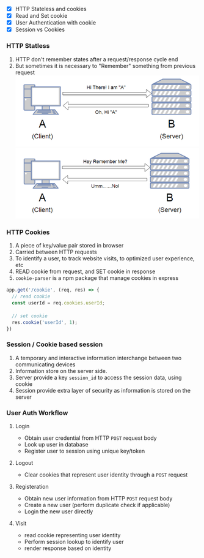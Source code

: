 - [x] HTTP Stateless and cookies
- [x] Read and Set cookie
- [x] User Authentication with cookie
- [x] Session vs Cookies

### HTTP Statless
1. HTTP don't remember states after a request/response cycle end
2. But sometimes it is necessary to "Remember" something from previous request
![first request](./image/stateless_http_1.png)
![second request](./image//stateless_http_2.png)

### HTTP Cookies
1. A piece of key/value pair stored in browser
2. Carried between HTTP requests
3. To identify a user, to track website visits, to optimized user experience, etc
4. READ cookie from request, and SET cookie in response
5. `cookie-parser` is a npm package that manage cookies in express

  ```js
  app.get('/cookie', (req, res) => {
    // read cookie
    const userId = req.cookies.userId;

    // set cookie
    res.cookie('userId', 1);
  })
  ```

### Session / Cookie based session
1. A temporary and interactive information interchange between two communicating devices
2. Information store on the server side.
3. Server provide a key `session_id` to access the session data, using cookie
4. Session provide extra layer of security as information is stored on the server

### User Auth Workflow
1. Login
    - Obtain user credential from HTTP `POST` request body
    - Look up user in database
    - Register user to session using unique key/token

2. Logout
    - Clear cookies that represent user identity through a `POST` request

3. Registeration
    - Obtain new user information from HTTP `POST` request body
    - Create a new user (perform duplicate check if applicable)
    - Login the new user directly

4. Visit
    - read cookie representing user identity
    - Perform session lookup to identify user
    - render response based on identity